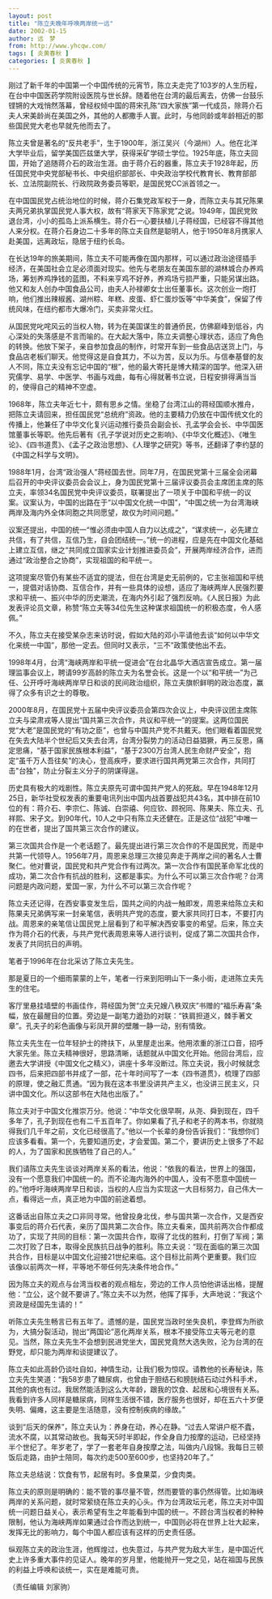 ```yaml
---
layout: post
title: "陈立夫晚年呼唤两岸统一远"
date: 2002-01-15
author: 远　梦
from: http://www.yhcqw.com/
tags: [ 炎黄春秋 ]
categories: [ 炎黄春秋 ]
---
```





刚过了新千年的中国第一个中国传统的元宵节，陈立夫走完了103岁的人生历程，在台中中国医药学院附设医院与世长辞。随着他在台湾的最后离去，仿佛一台鼓乐铿锵的大戏悄然落幕，曾经权倾中国的蒋宋孔陈“四大家族”第一代成员，除蒋介石夫人宋美龄尚在美国之外，其他的人都撒手人寰。此时，与他同龄或年龄相近的那些国民党大老也早就先他而去了。


陈立夫曾是著名的“反共老手”，生于1900年，浙江吴兴（今湖州）人。他在北洋大学毕业后，留学美国匹兹堡大学，获得采矿学硕士学位。1925年底，陈立夫回国，开始了追随蒋介石的政治生涯。由于蒋介石的器重，陈立夫于1928年起，历任国民党中央党部秘书长、中央组织部部长、中央政治学校代教育长、教育部部长、立法院副院长、行政院政务委员等职，是国民党CC派首领之一。


在中国国民党占统治地位的时候，蒋介石集党政军权于一身，而陈立夫与其兄陈果夫两兄弟执掌国民党人事大权，故有“蒋家天下陈家党”之说。1949年，国民党败退台湾，小小的孤岛上派系横生。蒋介石一心要扶植儿子蒋经国，已经容不得其他人来分权。在蒋介石身边二十多年的陈立夫自然是聪明人，他于1950年8月携家人赴美国，远离政坛，隐居于纽约长岛。


在长达19年的旅美期间，陈立夫不可能再像在国内那样，可以通过政治途径插手经济，在美国社会立足必须面对现实。他先与老朋友在美国东部的湖林城合办养鸡场，筹划养鸡挣钱的蓝图，不料来亨鸡不好养，养鸡场亏损严重，只能另谋出路。他又和友人创办中国食品公司，由夫人孙禄卿女士出任董事长。这次创业一炮打响，他们推出辣椒酱、湖州粽、年糕、皮蛋、虾仁蛋炒饭等“中华美食”，保留了传统风味，在纽约都市大爆冷门，买卖非常火红。


从国民党叱咤风云的当权人物，转为在美国谋生的普通侨民，仿佛巅峰到低谷，内心深处的失落感是不言而喻的。在大起大落中，陈立夫调整心理状态，适应了角色的转换。他放下架子，亲自参加食品的制作，时常开车到一些食品店送货上门，与食品店老板们聊天。他觉得这是自食其力，不以为苦，反以为乐。与信奉基督的友人不同，陈立夫没有忘记中国的“根”，他的最大寄托是博大精深的国学。他深入研究儒学、易学、中医学、书画与戏曲，每有心得就著书立说，日程安排得满当当的，使得自己的精神不空虚。


1968年，陈立夫年近七十，颇有思乡之情。坐稳了台湾江山的蒋经国顺水推舟，把陈立夫请回来，担任国民党“总统府”资政。他的主要精力仍放在中国传统文化的传播上，他兼任了中华文化复兴运动推行委员会副会长、孔孟学会会长、中华国医馆董事长等职。他先后著有《孔子学说对历史之影响》、《中华文化概述》、《唯生论》、《四书道贯》、《孟子之政治思想》、《人理学之研究》等书，还翻译了李约瑟的《中国之科学与文明》。


1988年1月，台湾“政治强人”蒋经国去世。同年7月，在国民党第十三届全会闭幕后召开的中央评议委员会会议上，身为国民党第十三届评议委员会主席团主席的陈立夫，率领34名国民党中央评议委员，联署提出了一项关于中国和平统一的议案。议案认为，中国的出路在于“以中国文化统一中国”，“中国之统一为台湾海峡两岸及海内外全体同胞之共同愿望，故仅为时间问题。”


议案还提出，中国的统一“惟必须由中国人自力以达成之”，“谋求统一，必先建立共信，有了共信，互信乃生，自会团结统一。”统一的进程，应是先在中国文化基础上建立互信，继之“共同成立国家实业计划推进委员会”，开展两岸经济合作，进而通过“政治整合之协商”，实现祖国的和平统一。


这项提案尽管仍有某些不适宜的提法，但在台湾是史无前例的，它主张祖国和平统一，提倡对话协商、互信合作，并有一些具体的设想，适应了海峡两岸人民强烈要求和平统一、振兴中华的历史潮流，在海内外引起了强烈反响。《人民日报》为此发表评论员文章，称赞“陈立夫等34位先生这种谋求祖国统一的积极态度，令人感佩。”

不久，陈立夫在接受某杂志来访时说，假如大陆的邓小平请他去谈“如何以中华文化来统一中国”，那他一定去。但同时又表示，“三不”政策使他出不去。


1998年4月，台湾“海峡两岸和平统一促进会”在台北晶华大酒店宣告成立。第一届理监事会议上，聘请99岁高龄的陈立夫为名誉会长。这是一个以“和平统一”为己任、公开呼吁海峡两岸早日和谈的民间政治组织，陈立夫旗帜鲜明的政治态度，赢得了众多有识之士的尊敬。


2000年8月，在国民党十五届中央评议委员会第四次会议上，中央评议团主席陈立夫与梁肃戎等人提出“国共第三次合作，共议和平统一”的提案。这两位国民党“大老”是国民党的“有功之臣”，也曾与中国共产党不共戴天。他们眼看着国民党在失去大陆半个世纪后又失去台湾，台湾分裂势力的活动日益猖獗，再三反思，痛定思痛，“基于国家民族根本利益”，“基于2300万台湾人民生命财产安全”，抱定“虽千万人吾往矣”的决心，登高疾呼，要求进行国共两党第三次合作，共同打击"台独"，防止分裂主义分子的阴谋得逞。


历史具有极大的戏剧性。陈立夫原先可谓中国共产党人的死敌。早在1948年12月25日，新华社受权发表的重要电讯列出中国内战首要战犯共43名，其中排在前10位的有：蒋介石、李宗仁、陈诚、白崇禧、何应钦、顾祝同、陈果夫、陈立夫、孔祥熙、宋子文。到90年代，10人之中只有陈立夫还健在。正是这位“战犯”中唯一的在世者，提出了国共第三次合作的建议。


第三次国共合作是一个老话题了。最先提出进行第三次合作的不是国民党，而是中共第一代领导人。1956年7月，周恩来总理三次接见奔走于两岸之间的著名人士曹聚仁。他对曹说，国民党和共产党合作有过两次。第一次合作有国民革命军北伐的成功，第二次合作有抗战的胜利，这都是事实。为什么不可以第三次合作呢？台湾问题是内政问题，爱国一家，为什么不可以第三次合作呢？


陈立夫还记得，在西安事变发生后，国共之间的内战一触即发，周恩来给陈立夫和陈果夫兄弟俩写来一封亲笔信，表明共产党的态度，要大家共同打日本，不要打内战。周恩来的亲笔信让国民党上层看到了和平解决西安事变的希望。后来，陈立夫作为蒋介石的代表，与共产党代表周恩来等人进行谈判，促成了第二次国共合作，发表了共同抗日的声明。

笔者于1996年在台北采访了陈立夫先生。

那是夏日的一个细雨蒙蒙的上午，笔者一行来到阳明山下一条小街，走进陈立夫先生的住宅。


客厅里悬挂墙壁的书画佳作，蒋经国为贺“立夫兄嫂八秩双庆”书赠的“福乐寿喜”条幅，放在最醒目的位置。旁边是一副笔力遒劲的对联：“铁肩担道义，棘手著文章”。孔夫子的彩色画像与彩凤开屏的壁雕一静一动，别有情致。


陈立夫先生在一位年轻护士的搀扶下，从里屋走出来。他用浓重的浙江口音，招呼大家先坐。陈立夫精神很好，思路清晰，话题就从中国文化开始。他回台湾后，应邀去大学讲授《中国文化之精义》，讲座十多年没断过。陈立夫说，我小时候就念四书，后来把四部书并成了一部，花十年时间写了一本《四书道贯》，梳理了四部的原理，使之融汇贯通。“因为我在这本书里没讲共产主义，也没讲三民主义，只讲中国文化。所以这部书在大陆也出版了。”


陈立夫对于中国文化推崇万分。他说：“中华文化很早啊，从尧、舜到现在，四千多年了，孔子到现在也有二千五百年了。你如果看了孔子和老子的两本书，你就晓得我们几千年之前，文化已经很高了。”他以一个长辈的身份告诉我们：“我想你们应该多看看。第一个，先要知道历史，才会爱国。第二个，要讲历史上很多了不起的人，为了国家和民族牺牲了自己的人。”


我们请陈立夫先生谈谈对两岸关系的看法，他说：“依我的看法，世界上的强国，没有一个愿意我们中国统一的。而不论海内海外的中国人，没有不愿意中国统一的。”他呼吁海峡两岸早日和谈，当权的人应当为实现这一大目标努力，自己伟大一点，看得远一点，真正地为中国的前途着想。


这番话出自陈立夫之口非同寻常。他曾投身北伐，参与国共第一次合作，又是西安事变后的蒋介石代表，亲历了国共第二次合作。陈立夫看来，国共前两次合作都成功了，实现了共同的目标：第一次国共合作，取得了北伐的胜利，打倒了军阀；第二次打败了日本，取得全民族抗日战争的胜利。陈立夫说：“现在面临的第三次国共合作，目标是以中国文化迎接21世纪来临。这个目标比前两个更重要。我们应该像以前两次一样，平等地不带任何先决条件地合作。”


因为陈立夫的观点与台湾当权者的观点相左，旁边的工作人员怕他讲话出格，提醒他：“立公，这个就不要讲了。”陈立夫不以为然，他挥了挥手，大声地说：“我这个资政是经国先生请的！”


听陈立夫先生畅言已有五年了。遗憾的是，国民党当政时坐失良机，李登辉为所欲为，大搞分裂活动，抛出“两国论”恶化两岸关系，根本不接受陈立夫等元老的意见。当然，陈立夫先生不会想到民进党坐大，国民党竟然大选失败，沦为台湾的在野党，却只能为两岸和谈提建议了。


陈立夫如此高龄仍谈吐自如，神情生动，让我们极为惊叹。请教他的长寿秘诀，陈立夫先生笑道：“我58岁患了糖尿病，也曾由于胆结石和膀胱结石动过外科手术，其他的病也有过。我居然能活到这么大年龄，跟我的饮食、起居和心境很有关系。我看到许多人同样是糖尿病，同样生活很不错，医疗服务也很好，却在五六十岁便失明、偏瘫，这主要是生活随意，没有控制疾病的缘故。”


谈到“后天的保养”，陈立夫认为：养身在动，养心在静。“过去人常讲户枢不蠹，流水不腐，以其常动故也。我每天5时半即起，作全身自力按摩的运动，已经坚持半个世纪了。年岁老了，学了一套老年自身按摩之法，叫做内八段锦。我每日三顿饭后走路，由护士陪同，每次约走500至600步，也坚持20年了。”

陈立夫总结说：饮食有节，起居有时。多食果菜，少食肉类。


陈立夫的原则是明确的：能不管的事尽量不管，然而要管的事仍然得管。比如海峡两岸的关系问题，就时常萦绕在陈立夫的心头。作为台湾政坛元老，陈立夫对中国统一问题日益关心，表示希望有生之年能看到中国的统一。不顾台湾当权者的种种限制，他认为海峡两岸如果通过合作而达到统一，中国则必将在世界上壮大起来，发挥无比的影响力，每个中国人都应该有这样的历史责任感。


纵观陈立夫的政治生涯，他辉煌过，也失意过，与共产党为敌大半生，是中国近代史上许多重大事件的见证人。晚年的岁月里，他能抛开一党之见，站在祖国与民族的利益上呼唤和谈统一，实在是难能可贵。

（责任编辑 刘家驹）


